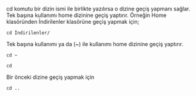 cd komutu bir dizin ismi ile birlikte yazılırsa o dizine geçiş yapmanı sağlar. Tek başına kullanımı home dizinine geçiş yaptırır. Örneğin Home klasöründen İndirilenler klasörüne geçiş yapmak için;
```
cd İndirilenler/
```
Tek başına kullanımı ya da (~) ile kullanımı home dizinine geçiş yaptırır.
```
cd ~

cd
```
Bir önceki dizine geçiş yapmak için
```
cd ..
```

